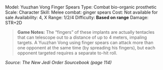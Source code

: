 Model: Yuuzhan Vong Finger Spears
Type: Combat bio-organic prosthetic
Scale: Character
Skill: Melee combat: ginger spears
Cost: Not available for sale
Availability: 4, X
Range: 1/2/4
Difficulty: **Based on range**
Damage: STR+2D

> **Game Notes:** 
> The “fingers” of these implants are actually tentacles that can telescope out to a distance of up to 4 meters, impaling targets. A Yuuzhan Vong using finger spears can attack more than one opponent at the same time (by spreading his fingers), but each opponent targeted requires a separate to-hit roll.

*Source: The New Jedi Order Sourcebook (page 114)*